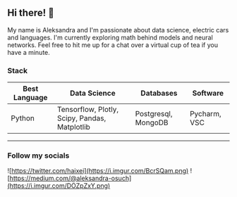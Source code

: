 ## Hi there! 👋
My name is Aleksandra and I'm passionate about data science, electric cars and languages. I'm currently exploring math behind models and neural networks. Feel free to hit me up for a chat over a virtual cup of tea if you have a minute.
### Stack
| Best Language | Data Science                        | Databases           | Software     |
|---------------|-------------------------------------|---------------------|--------------|
| Python        | Tensorflow, Plotly, Scipy, Pandas, Matplotlib  | Postgresql, MongoDB | Pycharm, VSC |

---
### Follow my socials 
![https://twitter.com/haixei](https://i.imgur.com/BcrSQam.png) 
![https://medium.com/@aleksandra-osuch](https://i.imgur.com/DOZpZxY.png)

